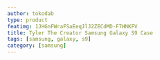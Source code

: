 ```yaml
---
author: tokodab
type: product
featimg: 1JHGnFWraFSaEeqJlJ2ZECdMD-F7HNKFV
title: Tyler The Creator Samsung Galaxy S9 Case
tags: [samsung, galaxy, s9]
category: [samsung]
---
```

